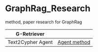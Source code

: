 # GraphRag_Research
method, paper research for GraphRag 


| G-Retriever |  |
| --- | --- |
| Text2Cypher Agent | [Agent method](https://github.com/suhan1433/GraphRag_Research/blob/main/text2cypher.md) |
